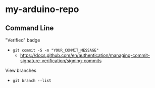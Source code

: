 # my-arduino-repo

## Command Line

"Verified" badge
- `git commit -S -m "YOUR_COMMIT_MESSAGE"`
    - https://docs.github.com/en/authentication/managing-commit-signature-verification/signing-commits

View branches
- `git branch --list`

